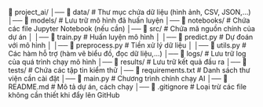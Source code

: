 📂 project_ai/
│── 📂 data/                # Thư mục chứa dữ liệu (hình ảnh, CSV, JSON,...)
│── 📂 models/              # Lưu trữ mô hình đã huấn luyện
│── 📂 notebooks/           # Chứa các file Jupyter Notebook (nếu cần)
│── 📂 src/                 # Chứa mã nguồn chính của dự án
│   │── 📜 train.py         # Huấn luyện mô hình
│   │── 📜 predict.py       # Dự đoán với mô hình
│   │── 📜 preprocess.py    # Tiền xử lý dữ liệu
│   │── 📜 utils.py         # Các hàm hỗ trợ (hàm vẽ biểu đồ, đọc dữ liệu,...)
│── 📂 logs/                # Lưu trữ log của quá trình chạy mô hình
│── 📂 results/             # Lưu trữ kết quả đầu ra
│── 📂 tests/               # Chứa các tập tin kiểm thử
│── 📜 requirements.txt     # Danh sách thư viện cần cài đặt
│── 📜 main.py              # Chương trình chính chạy AI
│── 📜 README.md            # Mô tả dự án, cách chạy
│── 📜 .gitignore           # Loại trừ các file không cần thiết khi đẩy lên GitHub
